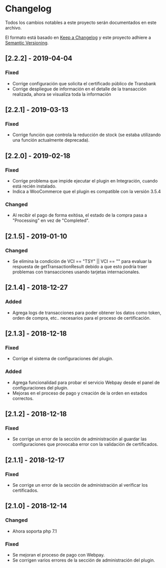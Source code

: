 # Changelog
Todos los cambios notables a este proyecto serán documentados en este archivo.

El formato está basado en [Keep a Changelog](http://keepachangelog.com/en/1.0.0/)
y este proyecto adhiere a [Semantic Versioning](http://semver.org/spec/v2.0.0.html).

## [2.2.2] - 2019-04-04
### Fixed
- Corrige configuración que solicita el certificado público de Transbank
- Corrige despliegue de información en el detalle de la transacción realizada, ahora se visualiza toda la información

## [2.2.1] - 2019-03-13
### Fixed
- Corrige función que controla la reducción de stock (se estaba utilizando una función actualmente deprecada).

## [2.2.0] - 2019-02-18
### Fixed
- Corrige problema que impide ejecutar el plugin en Integración, cuando está recién instalado.
- Indica a WooCommerce que el plugin es compatible con la versión 3.5.4
### Changed
- Al recibir el pago de forma exitósa, el estado de la compra pasa a "Processing" en vez de "Completed".

## [2.1.5] - 2019-01-10
### Changed
- Se elimina la condición de VCI == "TSY" || VCI == "" para evaluar la respuesta de getTransactionResult debido a que
esto podría traer problemas con transacciones usando tarjetas internacionales.

## [2.1.4] - 2018-12-27
### Added
- Agrega logs de transacciones para poder obtener los datos como token, orden de compra, etc.. necesarios para el proceso de certificación.

## [2.1.3] - 2018-12-18
### Fixed
- Corrige el sistema de configuraciones del plugin.
### Added
- Agrega funcionalidad para probar el servicio Webpay desde el panel de configuraciones del plugin.
- Mejoras en el proceso de pago y creación de la orden en estados correctos.

## [2.1.2] - 2018-12-18
### Fixed
- Se corrige un error de la sección de administración al guardar las configuraciones que provocaba error con la validación de certificados.

## [2.1.1] - 2018-12-17
### Fixed
- Se corrige un error de la sección de administración al verificar los certificados.

## [2.1.0] - 2018-12-14
### Changed
- Ahora soporta php 7.1
### Fixed
- Se mejoran el proceso de pago con Webpay.
- Se corrigen varios errores de la sección de administración del plugin.
